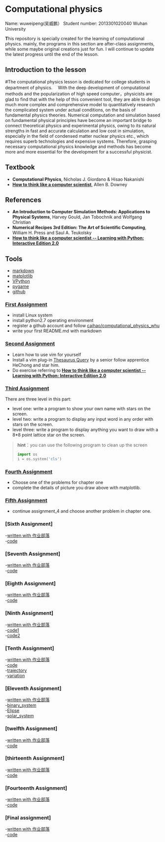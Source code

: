# Computational physics

 Name: wuweipeng(吴威鹏）
 Student number: 2013301020040
 Wuhan University

 **T**his repository is specially created for the learning of computational physics. mainly, the programs in this section are after-class assignments, while some maybe original creations just for fun. I will continue to update the latest progress until the end of the lesson.
 
## Introduction to the lesson
  #The computational physics lesson is dedicated for college students in department of physics.
 　With the deep development of computational methods and the popularization of high speed computer，physicists are glad to find that with the help of this convenient tool, they are able to design much more complex and comprehensive model to quantitatively research the complicated system under actual conditions, on the basis of fundamental physics theories. Numerical computation and simulation based on fundamental physical principles have become an important bridge to connect theoretical physics and experimental physics, owing to its natural strengths in fast and accurate calculation and low cost in simulation, especially in the field of condensed matter nuclear physics etc., which requires superb technologies and expensive systems. Therefore, grasping necessary computational physics knowledge and methods has become more and more essential for the development for a successful physicist.
 
## Textbook
- **Computational Physics**, Nicholas J. Giordano & Hisao Nakanishi
- [**How to think like a computer scientist**](http://www.greenteapress.com/thinkpython/), Allen B. Downey

## References
- **An Introduction to Computer Simulation Methods: Applications to Physical Systems**, Harvey Gould, Jan Tobochnik and Wolfgang Christian
- **Numerical Recipes 3rd Edition: The Art of Scientific Computing**, William H. Press and Saul A. Teukolsky
- [**How to think like a computer scientist -- Learning with Python: Interactive Edition 2.0**](http://interactivepython.org/runestone/static/thinkcspy/index.html)

## Tools
- [markdown](https://daringfireball.net/projects/markdown/)
- [matplotlib](http://matplotlib.org/)
- [VPython](http://vpython.org/)
- [pygame](http://pygame.org/hifi.html)
- [github](https://github.com/)


### [First Assignment](https://github.com/wuweipeng/computaitional_physics_N2013301020040/tree/master/Assignment_1)
- install Linux system 
- install python2.7 operating environment
- register a github account and follow [caihao/computational_physics_whu](https://github.com/caihao/computational_physics_whu)
- write your first README.md with markdown 
  
### [Second Assignment](https://github.com/wuweipeng/computaitional_physics_N2013301020040/tree/master/Assignment_2)
- Learn how to use vim for yourself
- Install a vim plug-in [Thesaurus Query](https://github.com/Ron89/thesaurus_query.vim) by a senior follow apprentice HeChong and star him.
- Do exercise referring to [**How to think like a computer scientist -- Learning with Python: Interactive Edition 2.0**](http://interactivepython.org/runestone/static/thinkcspy/index.html)

###  [Third Assignment](https://github.com/wuweipeng/computaitional_physics_N2013301020040/tree/master/Assignment_3)
  There are three level in this part:
  - level one: write a program to show your own name with stars on the screen.
  - level two: write a program to display any input word in any order with stars on the screen.
  - level three: write a program to display anything you want to draw with a 8*8 point lattice star on the screen.

> **hint**：you can use the following program to clean up the screen
> ```python
> import os
> i = os.system('cls')
> ```

### [Fourth Assignment](https://github.com/wuweipeng/computaitional_physics_N2013301020040/tree/master/Assignment_4)
- Choose one of the problems for chapter one 
- complete the details of picture you draw above with matplotlib.

### [Fifth Assignment](https://github.com/wuweipeng/computational_physics_N2013301020040/tree/master/Assignment_5)
- continue assignment_4 and choose another problem in chapter one. 

### [Sixth Assignment]
-[written with 作业部落](https://www.zybuluo.com/Pontus/note/413930)<br>
-[code](https://github.com/wuweipeng/computational_physics_N2013301020040/blob/master/Assignment_6/assignment_6.py)

### [Seventh Assignment]
-[written with 作业部落](https://www.zybuluo.com/Pontus/note/413940)<br>
-[code](https://github.com/wuweipeng/computational_physics_N2013301020040/blob/master/Assignment_7/assignment_7.py)

### [Eighth Assignment]
-[written with 作业部落](https://www.zybuluo.com/Pontus/note/321465)<br>
-[code](https://github.com/wuweipeng/computational_physics_N2013301020040/blob/master/Assignment_8/assignment_8.py)

### [Ninth Assignment]
-[written with 作业部落](https://www.zybuluo.com/Pontus/note/412215)<br>
-[code1](https://github.com/wuweipeng/computational_physics_N2013301020040/blob/master/Assignment_9/assignment_9.py)<br>
-[code2](https://github.com/wuweipeng/computational_physics_N2013301020040/blob/master/Assignment_9/assignment_9_1.py)

### [Tenth Assignment]
-[written with 作业部落](https://www.zybuluo.com/Pontus/note/412309)<br>
-[code](https://github.com/wuweipeng/computational_physics_N2013301020040/blob/master/Assignment_10/assignment_10.py)<br>
-[trajectory](https://github.com/wuweipeng/computational_physics_N2013301020040/blob/master/Assignment_10/trajectory.py)<br>
-[variation](https://github.com/wuweipeng/computational_physics_N2013301020040/blob/master/Assignment_10/variation.py)

### [Eleventh Assignment]
-[written with 作业部落]()<br>
-[binary_system](https://github.com/wuweipeng/computational_physics_N2013301020040/blob/master/Assignment_11/binary_system.py)<br>
-[Elipse](https://github.com/wuweipeng/computational_physics_N2013301020040/blob/master/Assignment_11/elli_orbit.py)<br>
-[solar_system](https://github.com/wuweipeng/computational_physics_N2013301020040/blob/master/Assignment_11/solar_system.py%7E)

### [twelfth Assignment]
-[written with 作业部落]()<br>
-[code](https://github.com/wuweipeng/computational_physics_N2013301020040/blob/master/Assignment_12/assignment_12.py)

### [thirteenth Assignment]
-[written with 作业部落]()<br>
-[code]()

### [Fourteenth Assignment]
-[written with 作业部落]()<br>
-[code]()

### [Final assignment]
-[written with 作业部落](https://www.zybuluo.com/Pontus/note/413485)<br>
-[code](https://github.com/wuweipeng/computational_physics_N2013301020040/blob/master/final.py)

  
  
  
